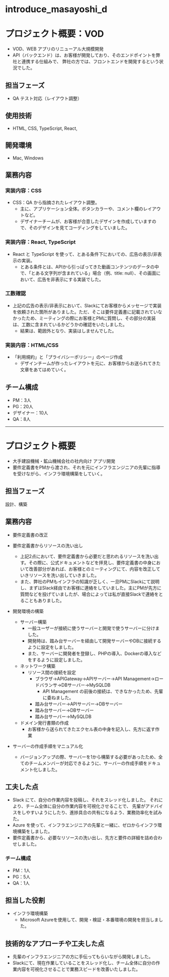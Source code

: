 # introduce_masayoshi_d

# プロジェクト概要：VOD
- VOD、WEB アプリのリニューアル大規模開発
- API（バックエンド）は、お客様が開発しており、そのエンドポイントを弊社と連携する仕組みで、
弊社の方では、フロントエンドを開発するという状況でした。

## 担当フェーズ
- QA テスト対応（レイアウト調整）

## 使用技術
- HTML, CSS, TypeScript, React, 

## 開発環境
- Mac, Windows

## 業務内容
### 実装内容：CSS
- CSS：QA から指摘されたレイアウト調整。
   - 主に、アプリケーション全体。ボタンカラーや、コメント欄のレイアウトなど。
   - デザイナーチームが、お客様が合意したデザインを作成していますので、そのデザインを見てコーディングをしていました。

### 実装内容：React, TypeScript
- React と TypeScript を使って、とある条件下においての、広告の表示/非表示の実装。
    - とある条件とは、APIから引っぱってきた動画コンテンツのデータの中で、「とある文字列が含まれている」場合（例、title: null）、その画面において、広告を非表示にする実装でした。

### 工数確認
- 上記の広告の表示/非表示において、Slackにてお客様からメッセージで実装を依頼された箇所がありました。ただ、そこは要件定義書に記載されていなかったため、ミーティングの際にお客様とPMに質問し、その部分の実装は、工数に含まれているかどうかの確認をいたしました。
    - 結果は、範囲外となり、実装はしませんでした。

### 実装内容：HTML/CSS
- 「利用規約」と「プライバシーポリシー」のページ作成
    - デザインチームが作ったレイアウトを元に、お客様からお送られてきた文章をあてはめていく。

## チーム構成
- PM：3人
- PG：20人
- デザイナー：10人
- QA：8人

---

# プロジェクト概要
- 大手建設機械・鉱山機械会社の社内向け アプリ開発
- 要件定義書をPMから渡され、それを元にインフラエンジニアの先輩に指導を受けながら、インフラ環境構築をしていく。

## 担当フェーズ
設計、構築

## 業務内容
- 要件定義書の改正
- 要件定義書からリソースの洗い出し
  - 上記2点において、要件定義書から必要だと思われるリソースを洗い出す。その際に、公式ドキュメントなどを拝見し、要件定義書の中身において改善部分があれば、お客様とのミーティングにて、内容を改正していきリソースを洗い出していきました。
  - また、弊社のPMもインフラの知識が乏しく、一旦PMにSlackにて説明し、まずはSlack経由でお客様に連絡をしていました。主にPMが先方に質問などを投げていましたが、場合によっては私が直接Slackで連絡をとることもありました。

- 開発環境の構築
  - サーバー構築
      - 一般ユーザーが接続に使うサーバーと開発で使うサーバーに分けました。
      - 開発時は、踏み台サーバーを経由して開発サーバーやDBに接続するように設定をしました。
      - また、サーバーに開発者を登録し、PHPの導入、Dockerの導入などをするように設定しました。
  - ネットワーク構築
      - リソース間の接続を設定
        - ブラウザ->APIGateway->APIサーバー->API Management->ロードバランサ->DBサーバー->MySQLDB
          - API Management の前後の接続は、できなかったため、先輩に委ねました。
        - 踏み台サーバー->APIサーバー->DBサーバー
        - 踏み台サーバー->DBサーバー
        - 踏み台サーバー->MySQLDB
  - ドメイン発行書類の作成
      - お客様から送られてきたエクセル表の中身を記入し、先方に返す作業

- サーバーの作成手順をマニュアル化
    - バージョンアップの際、サーバーを1から構築する必要があったため、全てのチームメンバーが対応できるように、サーバーの作成手順をドキュメント化しました。
  
## 工夫した点
- Slack にて、自分の作業内容を投稿し、それをスレッド化しました。
  それにより、チーム全体に自分の作業内容を可視化させることで、
  先輩がアドバイスをしやすいようにしたり、進捗具合の共有になるよう、業務効率化を試みた。
- Azure を使って、インフラエンジニアの先輩と一緒に、ゼロからインフラ環境構築をしました。
- 要件定義書から、必要なリソースの洗い出し、先方と要件の詳細を詰め合わせしました。

### チーム構成
- PM：1人
- PG：5人
- QA：1人

## 担当した役割
- インフラ環境構築
  - Microsoft Azureを使用して、開発・検証・本番環境の開発を担当しました。

## 技術的なアプローチや工夫した点
- 先輩のインフラエンジニアの方に手伝ってもらいながら開発しました。
- Slackにて、現在作業していることをスレッド化し、チーム全体に自分の作業内容を可視化させることで業務スピードを改善いたしました。
